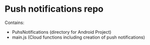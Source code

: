 # Push notifications repo

Contains:

- PuhsNotifications (directory for Android Project)
- main.js (Cloud functions including creation of push notifications)
